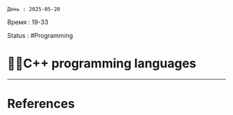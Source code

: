 	День : 2025-05-20 
Время : 19-33

Status : #Programming  


# 👨‍💻C++ programming languages



---
# References

